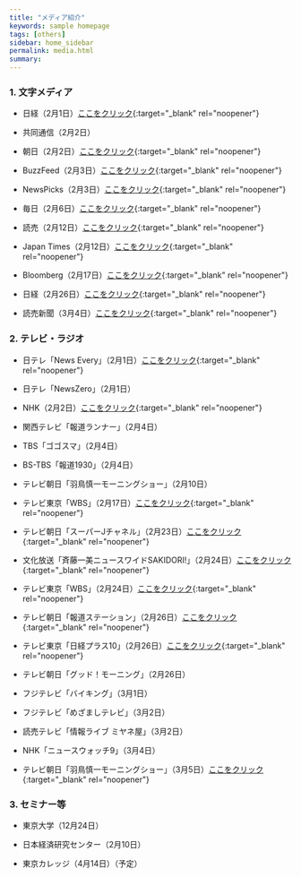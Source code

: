```yaml
---
title: "メディア紹介"
keywords: sample homepage
tags: [others]
sidebar: home_sidebar
permalink: media.html
summary:
---
```


### 1. 文字メディア

- 日経（2月1日）[ここをクリック](https://www.nikkei.com/article/DGXZQODG311730R30C21A1000000){:target="_blank" rel="noopener"}

- 共同通信（2月2日）

- 朝日（2月2日）[ここをクリック](https://www.asahi.com/articles/ASP227522P22UTFK024.html){:target="_blank" rel="noopener"}

- BuzzFeed（2月3日）[ここをクリック](https://www.buzzfeed.com/jp/yutochiba/fujii-nakata-covid-19){:target="_blank" rel="noopener"}

- NewsPicks（2月3日）[ここをクリック](https://newspicks.com/news/5584339/body/){:target="_blank" rel="noopener"}

- 毎日（2月6日）[ここをクリック](https://mainichi.jp/articles/20210206/ddm/002/070/084000c){:target="_blank" rel="noopener"}

- 読売（2月12日）[ここをクリック](https://www.yomiuri.co.jp/national/20210211-OYT1T50177/){:target="_blank" rel="noopener"}

- Japan Times（2月12日）[ここをクリック](https://the-japan-news.com/news/article/0007142872){:target="_blank" rel="noopener"}

- Bloomberg（2月17日）[ここをクリック](https://www.bloomberg.co.jp/news/articles/2021-02-17/QOLSU4T0AFB401){:target="_blank" rel="noopener"}

- 日経（2月26日）[ここをクリック](https://www.nikkei.com/article/DGXZQODG260940W1A220C2000000/){:target="_blank" rel="noopener"}

- 読売新聞（3月4日）[ここをクリック](https://www.yomiuri.co.jp/national/20210303-OYT1T50198/){:target="_blank" rel="noopener"}



### 2. テレビ・ラジオ

- 日テレ「News Every」（2月1日）[ここをクリック](https://www.news24.jp/articles/2021/02/01/07814401.html){:target="_blank" rel="noopener"}

- 日テレ「NewsZero」（2月1日）

- NHK（2月2日）[ここをクリック](https://www3.nhk.or.jp/news/html/20210202/k10012845961000.html){:target="_blank" rel="noopener"}

- 関西テレビ「報道ランナー」（2月4日）

- TBS「ゴゴスマ」（2月4日）

- BS-TBS「報道1930」（2月4日）

- テレビ朝日「羽鳥慎一モーニングショー」（2月10日）

- テレビ東京「WBS」（2月17日）[ここをクリック](https://txbiz.tv-tokyo.co.jp/wbs/newsl/post_221169/){:target="_blank" rel="noopener"}

- テレビ朝日「スーパーJチャネル」（2月23日）[ここをクリック](https://www.youtube.com/watch?v=FgTH_VskJv4){:target="_blank" rel="noopener"}

- 文化放送「斉藤一美ニュースワイドSAKIDORI!」（2月24日）[ここをクリック](https://radiko.jp/#!/ts/QRR/20210224153000){:target="_blank" rel="noopener"}

- テレビ東京「WBS」（2月24日）[ここをクリック](https://txbiz.tv-tokyo.co.jp/wbs/vod/post_221639/){:target="_blank" rel="noopener"}

- テレビ朝日「報道ステーション」（2月26日）[ここをクリック](https://www.youtube.com/watch?v=pMsApKOWImU){:target="_blank" rel="noopener"}

- テレビ東京「日経プラス10」（2月26日）[ここをクリック](https://txbiz.tv-tokyo.co.jp/plusten/feature/post_221820/){:target="_blank" rel="noopener"}

- テレビ朝日「グッド！モーニング」（2月26日）

- フジテレビ「バイキング」（3月1日）

- フジテレビ「めざましテレビ」（3月2日）

- 読売テレビ「情報ライブ ミヤネ屋」（3月2日）

- NHK「ニュースウォッチ9」（3月4日）

- テレビ朝日「羽鳥慎一モーニングショー」（3月5日）[ここをクリック](https://www.youtube.com/watch?v=1Xmjwq-UVmE&t=3562s){:target="_blank" rel="noopener"}

### 3. セミナー等

- 東京大学（12月24日）

- 日本経済研究センター（2月10日）

- 東京カレッジ（4月14日）（予定）
